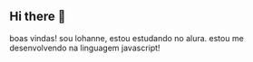 ## Hi there 👋

boas vindas!
sou lohanne, estou estudando no alura.
estou me desenvolvendo na linguagem javascript! 
